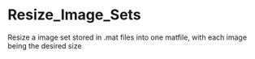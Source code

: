 # Resize_Image_Sets

Resize a image set stored in .mat files into one matfile, with each image being the desired size
